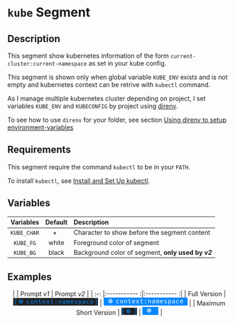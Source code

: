 # `kube` Segment

## Description

This segment show kubernetes information of the form
`current-cluster:current-namespace` as set in your kube config.

This segment is shown only when global variable `KUBE_ENV` exists and is not
empty and kubernetes context can be retrive with `kubectl` command.

As I manage multiple kubernetes cluster depending on project, I set variables
`KUBE_ENV` and `KUBECONFIG` by project using [direnv][direnv].

To see how to use `direnv` for your folder, see section
[Using direnv to setup environment-variables][using_direnv]

## Requirements

This segment require the command `kubectl` to be in your `PATH`.

To install `kubectl`, see [Install and Set Up kubectl][install_kubectl].

## Variables

<center>

| Variables       | Default   | Description                                         |
| :-------------: | :-------: | :-------------------------------------------------- |
| `KUBE_CHAR`     | `⎈ `      | Character to show before the segment content        |
| `KUBE_FG`       | white     | Foreground color of segment                         |
| `KUBE_BG`       | black     | Background color of segment, **only used by _v2_**  |

</center>

## Examples

<center>

|                       | Prompt _v1_                    | Prompt _v2_                    |
| :-:                   |:-----------                   :|:-----------                   :|
| Full Version          | ![!kube v1 full][kube_v1_full]   | ![!kube v2 full][kube_v2_full]   |
| Maximum Short Version | ![!kube v1 short][kube_v1_short] | ![!kube v2 short][kube_v2_short] |

</center>

[direnv]: https://direnv.net/
[install_kubectl]: https://kubernetes.io/docs/tasks/tools/install-kubectl/

[using_direnv]: ../../technical_documentation/direnv.md

[kube_v1_full]: ../../assets/img/kube_segment_full_v1.png
[kube_v1_short]: ../../assets/img/kube_segment_short_v1.png
[kube_v2_full]: ../../assets/img/kube_segment_full_v2.png
[kube_v2_short]: ../../assets/img/kube_segment_short_v2.png
